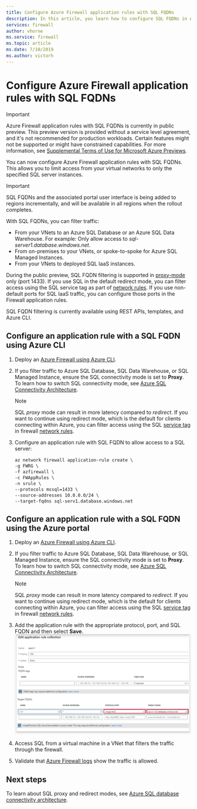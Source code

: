 ```yaml
---
title: Configure Azure Firewall application rules with SQL FQDNs
description: In this article, you learn how to configure SQL FQDNs in Azure Firewall application rules.
services: firewall
author: vhorne
ms.service: firewall
ms.topic: article
ms.date: 7/10/2019
ms.author: victorh
---
```


# Configure Azure Firewall application rules with SQL FQDNs

> [!IMPORTANT]
> Azure Firewall application rules with SQL FQDNs is currently in public preview.
> This preview version is provided without a service level agreement, and it's not recommended for production workloads. Certain features might not be supported or might have constrained capabilities.
> For more information, see [Supplemental Terms of Use for Microsoft Azure Previews](https://azure.microsoft.com/support/legal/preview-supplemental-terms/).

You can now configure Azure Firewall application rules with SQL FQDNs. This allows you to limit access from your virtual networks to only the specified SQL server instances.

> [!IMPORTANT]
> SQL FQDNs and the associated portal user interface is being added to regions incrementally, and will be available in all regions when the rollout completes.

With SQL FQDNs, you can filter traffic:

- From your VNets to an Azure SQL Database or an Azure SQL Data Warehouse. For example: Only allow access to *sql-server1.database.windows.net*.
- From on-premises to your VNets, or spoke-to-spoke for Azure SQL Managed Instances.
- From your VNets to deployed SQL IaaS instances.

During the public preview, SQL FQDN filtering is supported in [proxy-mode](https://docs.microsoft.com/azure/sql-database/sql-database-connectivity-architecture#connection-policy) only (port 1433). If you use SQL in the default redirect mode, you can filter access using the SQL service tag as part of [network rules](overview.md#network-traffic-filtering-rules).
If you use non-default ports for SQL IaaS traffic, you can configure those ports in the Firewall application rules.

SQL FQDN filtering is currently available using REST APIs, templates, and Azure CLI. 

## Configure an application rule with a SQL FQDN using Azure CLI

1. Deploy an [Azure Firewall using Azure CLI](deploy-cli.md).
2. If you filter traffic to Azure SQL Database, SQL Data Warehouse, or SQL Managed Instance, ensure the SQL connectivity mode is set to **Proxy**. To learn how to switch SQL connectivity mode, see [Azure SQL Connectivity Architecture](https://docs.microsoft.com/azure/sql-database/sql-database-connectivity-architecture#change-azure-sql-database-connection-policy). 

   > [!NOTE]
   > SQL *proxy* mode can result in more latency compared to *redirect*. If you want to continue using redirect mode, which is the default for clients connecting within Azure, you can filter access using the SQL [service tag](service-tags.md) in firewall [network rules](tutorial-firewall-deploy-portal.md#configure-a-network-rule).

3. Configure an application rule with SQL FQDN to allow access to a SQL server:

   ```azurecli
   az network firewall application-rule create \
   -g FWRG \
   -f azfirewall \
   -c FWAppRules \
   -n srule \
   --protocols mssql=1433 \
   --source-addresses 10.0.0.0/24 \
   --target-fqdns sql-serv1.database.windows.net
   ```

## Configure an application rule with a SQL FQDN using the Azure portal
1. Deploy an [Azure Firewall using Azure CLI](deploy-cli.md).
2. If you filter traffic to Azure SQL Database, SQL Data Warehouse, or SQL Managed Instance, ensure the SQL connectivity mode is set to **Proxy**. To learn how to switch SQL connectivity mode, see [Azure SQL Connectivity Architecture](../sql-database/sql-database-connectivity-architecture.md#change-azure-sql-database-connection-policy). 

   > [!NOTE]
   > SQL *proxy* mode can result in more latency compared to *redirect*. If you want to continue using redirect mode, which is the default for clients connecting within Azure, you can filter access using the SQL [service tag](service-tags.md) in firewall [network rules](tutorial-firewall-deploy-portal.md#configure-a-network-rule).
3. Add the application rule with the appropriate protocol, port, and SQL FQDN and then select **Save**.
   ![application rule with SQL FQDN](media/sql-fqdn-filtering/application-rule-sql.png)
4. Access SQL from a virtual machine in a VNet that filters the traffic through the firewall. 
5. Validate that [Azure Firewall logs](log-analytics-samples.md) show the traffic is allowed.

## Next steps

To learn about SQL proxy and redirect modes, see [Azure SQL database connectivity architecture](../sql-database/sql-database-connectivity-architecture.md).